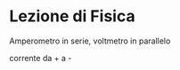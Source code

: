 # Lezione di Fisica

Amperometro in serie, voltmetro in parallelo

corrente da + a -
<!--stackedit_data:
eyJoaXN0b3J5IjpbLTQ2MDgzNTE0XX0=
-->
